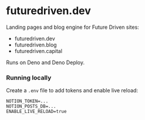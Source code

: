 # futuredriven.dev

Landing pages and blog engine for Future Driven sites:

- futuredriven.dev
- futuredriven.blog
- futuredriven.capital

Runs on Deno and Deno Deploy.

### Running locally

Create a `.env` file to add tokens and enable live reload: 

```
NOTION_TOKEN=...
NOTION_POSTS_DB=...
ENABLE_LIVE_RELOAD=true
```